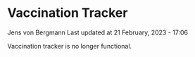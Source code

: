 Vaccination Tracker
================
Jens von Bergmann
Last updated at 21 February, 2023 - 17:06

Vaccination tracker is no longer functional.
